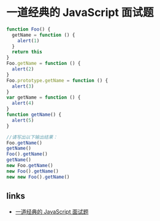 # 一道经典的 JavaScript 面试题

```js
function Foo() {
  getName = function () {
    alert(1)
  }
  return this
}
Foo.getName = function () {
  alert(2)
}
Foo.prototype.getName = function () {
  alert(3)
}
var getName = function () {
  alert(4)
}
function getName() {
  alert(5)
}

//请写出以下输出结果：
Foo.getName()
getName()
Foo().getName()
getName()
new Foo.getName()
new Foo().getName()
new new Foo().getName()
```

## links

- [一道经典的 JavaScript 面试题](https://mp.weixin.qq.com/s/q636uCYUAXOYJMSTVIzlhg)
